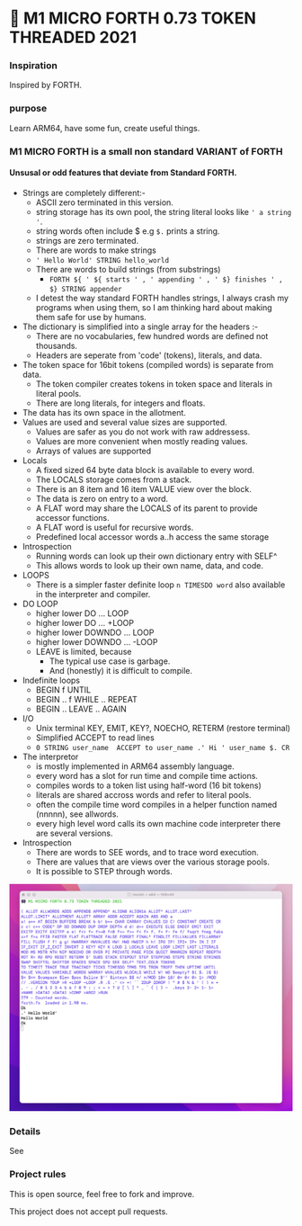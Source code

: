 # 👾 M1 MICRO FORTH 0.73 TOKEN THREADED 2021
 
### Inspiration

Inspired by FORTH.

### purpose

Learn ARM64, have some fun, create useful things.

###  M1 MICRO FORTH is a small non standard VARIANT of FORTH


#### Unsusal or odd features that deviate from Standard FORTH.

- Strings are completely different:-
    - ASCII zero terminated in this version.
    - string storage has its own pool, the string literal looks like  `' a string '`. 
    - string words often include $ e.g ```$.``` prints a string.
    - strings are zero terminated.
    - There are words to make strings
    - ```' Hello World' STRING hello_world```
    - There are words to build strings (from substrings)
        - ```FORTH ${ ' ${ starts ' , ' appending ' , ' $} finishes ' , $} STRING appender ```
    - I detest the way standard FORTH handles strings, I always crash my programs when using them, so I am thinking hard about making them safe for use by humans.
- The dictionary is simplified into a single array for the headers :-
    - There are no vocabularies, few hundred words are defined not thousands.
    - Headers are seperate from 'code' (tokens), literals, and data.
- The token space for 16bit tokens (compiled words) is separate from data.
    - The token compiler creates tokens in token space and literals in literal pools.
    - There are long literals, for integers and floats.
- The data has its own space in the allotment.
- Values are used and several value sizes are supported.
    - Values are safer as you do not work with raw addressess.
    - Values are more convenient when mostly reading values.
    - Arrays of values are supported
- Locals 
    - A fixed sized 64 byte data block is available to every word.
    - The LOCALS storage comes from a stack.
    - There is an 8 item and 16 item VALUE view over the block.
    - The data is zero on entry to a word.
    - A FLAT word may share the LOCALS of its parent to provide accessor functions.
    - A FLAT word is useful for recursive words.
    - Predefined local accessor words a..h access the same storage
- Introspection
    - Running words can look up their own dictionary entry with SELF^  
    - This allows words to look up their own name, data, and code.
- LOOPS
    - There is a simpler faster definite loop `n TIMESDO word` also available in the interpreter and compiler.
- DO LOOP
    - higher lower DO ... LOOP 
    - higher lower DO ... +LOOP
    - higher lower DOWNDO ... LOOP
    - higher lower DOWNDO ... -LOOP
    - LEAVE is limited, because
        - The typical use case is garbage.  
        - And (honestly) it is difficult to compile.
- Indefinite loops
    - BEGIN f UNTIL
    - BEGIN .. f WHILE .. REPEAT
    - BEGIN .. LEAVE .. AGAIN 
- I/O
    - Unix terminal KEY, EMIT, KEY?, NOECHO, RETERM (restore terminal)
    - Simplified ACCEPT to read lines
    - ``` 0 STRING user_name  ACCEPT to user_name .' Hi ' user_name $. CR ```
- The interpretor
    - is mostly implemented in ARM64 assembly language.
    - every word has a slot for run time and compile time actions.
    - compiles words to a token list using half-word (16 bit tokens)
    - literals are shared accross words and refer to literal pools.
    - often the compile time word compiles in a helper function named (nnnnn), see allwords.
    - every high level word calls its own machine code interpreter there are several versions.
- Introspection
    - There are words to SEE words, and to trace word execution.
    - There are values that are views over the various storage pools.
    - It is possible to STEP through words.

![Selfie](selfie.png)


### Details

See 

### Project rules

This is open source, feel free to fork and improve.

This project does not accept pull requests.



